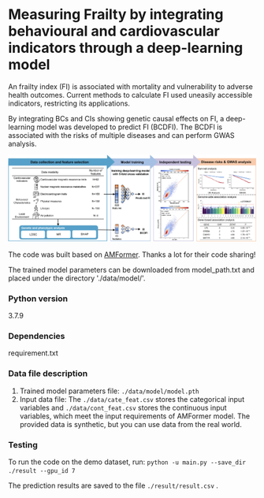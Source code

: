# Measuring Frailty by integrating behavioural and cardiovascular indicators through a deep-learning model
An frailty index (FI) is associated with mortality and vulnerability to adverse health outcomes. Current methods to calculate FI used uneasily accessible indicators, restricting its applications. 

By integrating BCs and CIs showing genetic causal effects on FI, a deep-learning model was developed to predict FI (BCDFI). The BCDFI is associated with the risks of multiple diseases and can perform GWAS analysis. 


<p align='center'>
<img src="./Figs/BCDFI.jpg" alt="architecture"/>
</p>


The code was built based on [AMFormer](https://github.com/aigc-apps/AMFormer/). Thanks a lot for their code sharing!

The trained model parameters can be downloaded from model_path.txt and placed under the directory './data/model/'.

### Python version
3.7.9
### Dependencies
requirement.txt
### Data file description
1) Trained model parameters file: `./data/model/model.pth`
2) Input data file: The `./data/cate_feat.csv` stores the categorical input variables and `./data/cont_feat.csv` stores the continuous input variables, which meet the input requirements of AMFormer model. The provided data is synthetic, but you can use data from the real world.

### Testing
To run the code on the demo dataset, run:
`python -u main.py --save_dir ./result --gpu_id 7`


The prediction results are saved to the file `./result/result.csv` .



